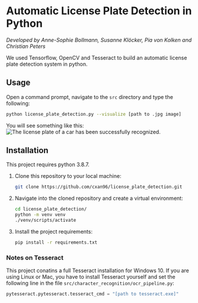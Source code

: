 # Automatic License Plate Detection in Python
*Developed by Anne-Sophie Bollmann, Susanne Klöcker, Pia von Kolken and Christian Peters*

We used Tensorflow, OpenCV and Tesseract to build an automatic license plate detection system in python.

## Usage

Open a command prompt, navigate to the `src` directory and type the following:
```sh
python license_plate_detection.py --visualize [path to .jpg image]
```

You will see something like this:
![The license plate of a car has been successfully recognized.](https://raw.githubusercontent.com/cxan96/license_plate_detection/main/demo.png)

## Installation

This project requires python 3.8.7.

1. Clone this repository to your local machine:
    ```sh
    git clone https://github.com/cxan96/license_plate_detection.git
    ```

2. Navigate into the cloned repository and create a virtual environment:
    ```sh
    cd license_plate_detection/
    python -m venv venv
    ./venv/scripts/activate
    ```

3. Install the project requirements:
    ```sh
    pip install -r requirements.txt
    ```

### Notes on Tesseract

This project conatins a full Tesseract installation for Windows 10.
If you are using Linux or Mac, you have to install Tesseract yourself and
set the following line in the file `src/character_recognition/ocr_pipeline.py`:
```python
pytesseract.pytesseract.tesseract_cmd = "[path to tesseract.exe]"
```